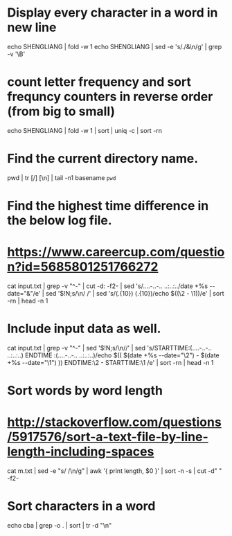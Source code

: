 # Display every character in a word  in new line
echo SHENGLIANG | fold -w 1
echo SHENGLIANG | sed -e 's/./&\n/g' | grep -v '\B'

# count letter frequency and sort frequncy counters in reverse order (from big to small) 
echo SHENGLIANG | fold -w 1 | sort | uniq -c  | sort -rn

# Find the current directory name.
pwd | tr [\/] [\\n] | tail -n1
basename `pwd`

# Find the highest time difference in the below log file.
# https://www.careercup.com/question?id=5685801251766272
cat input.txt | grep -v "^-"  | cut -d: -f2- |  sed 's/....-..-.. ..:..:../date +%s --date="&"/e'  | sed '$!N;s/\n/ /' | sed  's/\(.\{10\}\) \(.\{10\}\)/echo \$((\2 - \1))/e'  | sort -rn | head -n 1

# Include input data as well.
cat input.txt | grep -v "^-"   | sed '$!N;s/\n//' | sed 's/STARTTIME:\(....-..-.. ..:..:..\) ENDTIME :\(....-..-.. ..:..:..\)/echo \$(( $(date +%s --date="\2") - $(date +%s --date="\1") )) ENDTIME:\2 - STARTTIME:\1 /e' | sort -rn | head -n 1

# Sort words by word length
# http://stackoverflow.com/questions/5917576/sort-a-text-file-by-line-length-including-spaces
cat m.txt | sed -e "s/ /\n/g" | awk '{ print length, $0 }' | sort -n -s | cut -d" " -f2-

# Sort characters in a word
echo cba | grep -o . | sort  | tr -d "\n"
